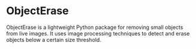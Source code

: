 # ObjectErase
ObjectErase is a lightweight Python package for removing small objects from live images. It uses image processing techniques to detect and erase objects below a certain size threshold.
